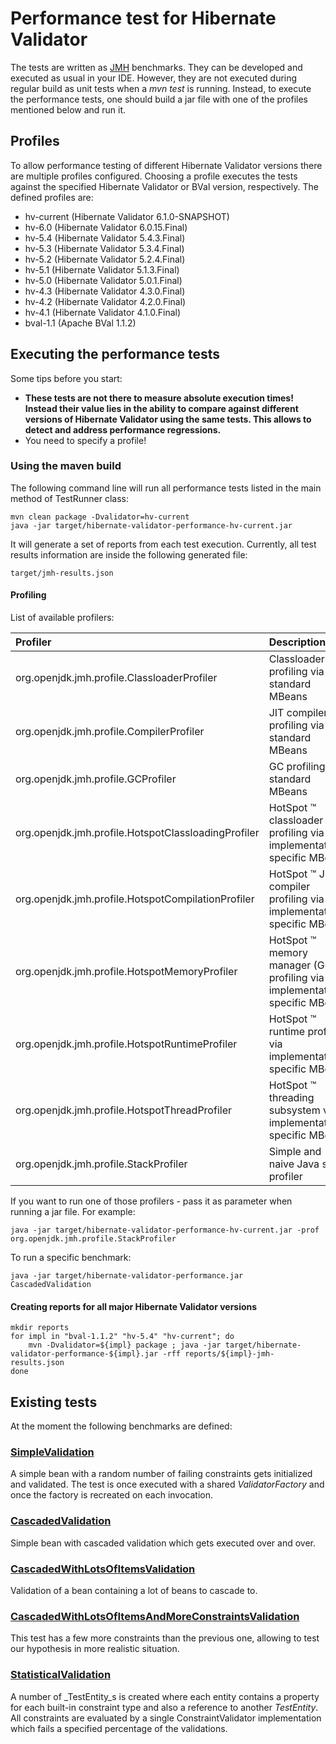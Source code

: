 # Performance test for Hibernate Validator

The tests are written as [JMH](http://openjdk.java.net/projects/code-tools/jmh/) benchmarks. They can be developed and
executed as usual in your IDE. However, they are not executed during regular build as unit tests when a _mvn test_ is
running. Instead, to execute the performance tests, one should build a jar file with one of the profiles mentioned
below and run it.

## Profiles

To allow performance testing of different Hibernate Validator versions there are multiple profiles configured.
Choosing a profile executes the tests against the specified Hibernate Validator or BVal version, respectively. The
defined profiles are:

* hv-current (Hibernate Validator 6.1.0-SNAPSHOT)
* hv-6.0 (Hibernate Validator 6.0.15.Final)
* hv-5.4 (Hibernate Validator 5.4.3.Final)
* hv-5.3 (Hibernate Validator 5.3.4.Final)
* hv-5.2 (Hibernate Validator 5.2.4.Final)
* hv-5.1 (Hibernate Validator 5.1.3.Final)
* hv-5.0 (Hibernate Validator 5.0.1.Final)
* hv-4.3 (Hibernate Validator 4.3.0.Final)
* hv-4.2 (Hibernate Validator 4.2.0.Final)
* hv-4.1 (Hibernate Validator 4.1.0.Final)
* bval-1.1 (Apache BVal 1.1.2)

## Executing the performance tests

Some tips before you start:

* **These tests are not there to measure absolute execution times! Instead their value lies in the ability to compare against different
versions of Hibernate Validator using the same tests. This allows to detect and address performance regressions.**
* You need to specify a profile!

### Using the maven build

The following command line will run all performance tests listed in the main method of TestRunner class:

    mvn clean package -Dvalidator=hv-current
    java -jar target/hibernate-validator-performance-hv-current.jar

It will generate a set of reports from each test execution. Currently, all test results information are inside the following generated file:

    target/jmh-results.json

#### Profiling

List of available profilers:

| Profiler | Description |
| :--- | :--- |
| org.openjdk.jmh.profile.ClassloaderProfiler | Classloader profiling via standard MBeans |
| org.openjdk.jmh.profile.CompilerProfiler | JIT compiler profiling via standard MBeans |
| org.openjdk.jmh.profile.GCProfiler | GC profiling via standard MBeans |
| org.openjdk.jmh.profile.HotspotClassloadingProfiler | HotSpot ™ classloader profiling via implementation-specific MBeans |
| org.openjdk.jmh.profile.HotspotCompilationProfiler | HotSpot ™ JIT compiler profiling via implementation-specific MBeans |
| org.openjdk.jmh.profile.HotspotMemoryProfiler | HotSpot ™ memory manager (GC) profiling via implementation-specific MBeans |
| org.openjdk.jmh.profile.HotspotRuntimeProfiler | HotSpot ™ runtime profiling via implementation-specific MBeans |
| org.openjdk.jmh.profile.HotspotThreadProfiler | HotSpot ™ threading subsystem via implementation-specific MBeans |
| org.openjdk.jmh.profile.StackProfiler | Simple and naive Java stack profiler |

If you want to run one of those profilers - pass it as parameter when running a jar file. For example:

    java -jar target/hibernate-validator-performance-hv-current.jar -prof org.openjdk.jmh.profile.StackProfiler

To run a specific benchmark:

    java -jar target/hibernate-validator-performance.jar CascadedValidation

#### Creating reports for all major Hibernate Validator versions

    mkdir reports
    for impl in "bval-1.1.2" "hv-5.4" "hv-current"; do
        mvn -Dvalidator=${impl} package ; java -jar target/hibernate-validator-performance-${impl}.jar -rff reports/${impl}-jmh-results.json
    done

## Existing tests

At the moment the following benchmarks are defined:

### [SimpleValidation](https://github.com/hibernate/hibernate-validator/blob/master/performance/src/main/java/org/hibernate/validator/performance/simple/SimpleValidation.java)

A simple bean with a random number of failing constraints gets initialized and validated. The test is once executed with
a shared _ValidatorFactory_ and once the factory is recreated on each invocation.

### [CascadedValidation](https://github.com/hibernate/hibernate-validator/blob/master/performance/src/main/java/org/hibernate/validator/performance/cascaded/CascadedValidation.java)

Simple bean with cascaded validation which gets executed over and over.

### [CascadedWithLotsOfItemsValidation](https://github.com/hibernate/hibernate-validator/blob/master/performance/src/main/java/org/hibernate/validator/performance/cascaded/CascadedWithLotsOfItemsValidation.java)

Validation of a bean containing a lot of beans to cascade to.

### [CascadedWithLotsOfItemsAndMoreConstraintsValidation](https://github.com/hibernate/hibernate-validator/blob/master/performance/src/main/java/org/hibernate/validator/performance/cascaded/CascadedWithLotsOfItemsAndMoreConstraintsValidation.java)

This test has a few more constraints than the previous one, allowing to test our hypothesis in more realistic situation.

### [StatisticalValidation](https://github.com/hibernate/hibernate-validator/blob/master/performance/src/main/java/org/hibernate/validator/performance/statistical/StatisticalValidation.java)

A number of _TestEntity_s is created where each entity contains a property for each built-in constraint type and also a reference
to another _TestEntity_. All constraints are evaluated by a single ConstraintValidator implementation which fails a specified
percentage of the validations.
